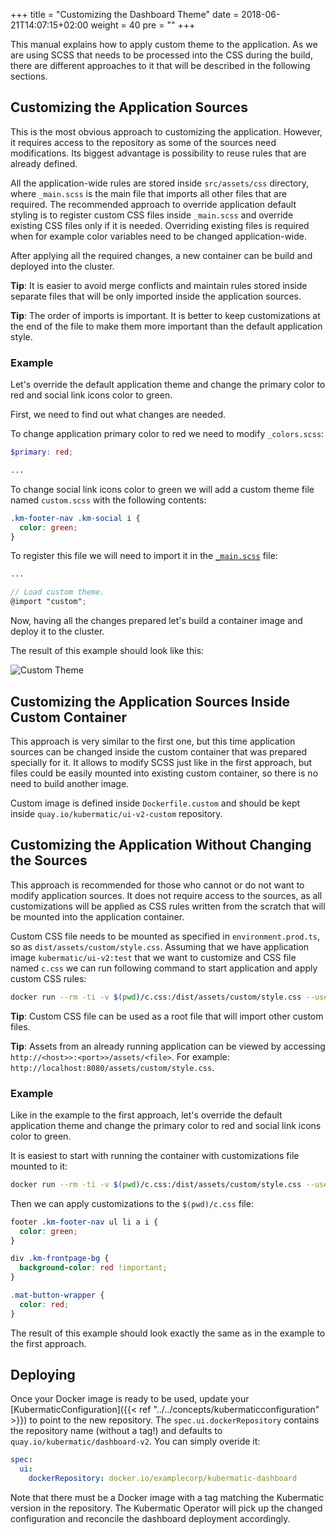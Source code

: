 +++
title = "Customizing the Dashboard Theme"
date = 2018-06-21T14:07:15+02:00
weight = 40
pre = "<b></b>"
+++

This manual explains how to apply custom theme to the application. As we are using SCSS that needs to be processed into
the CSS during the build, there are different approaches to it that will be described in the following sections.

## Customizing the Application Sources

This is the most obvious approach to customizing the application. However, it requires access to the repository as some
of the sources need modifications. Its biggest advantage is possibility to reuse rules that are already defined.

All the application-wide rules are stored inside `src/assets/css` directory, where `_main.scss` is the main file that
imports all other files that are required. The recommended approach to override application default styling is to
register custom CSS files inside `_main.scss` and override existing CSS files only if it is needed. Overriding existing
files is required when for example color variables need to be changed application-wide.

After applying all the required changes, a new container can be build and deployed into the cluster.

**Tip**: It is easier to avoid merge conflicts and maintain rules stored inside separate files that will be only
imported inside the application sources.

**Tip**: The order of imports is important. It is better to keep customizations at the end of the file to make them
more important than the default application style.

### Example

Let's override the default application theme and change the primary color to red and social link icons color to green.

First, we need to find out what changes are needed.

To change application primary color to red we need to modify `_colors.scss`:

```scss
$primary: red;

...
```

To change social link icons color to green we will add a custom theme file named `custom.scss` with the following
contents:

```scss
.km-footer-nav .km-social i {
  color: green;
}
```

To register this file we will need to import it in the [`_main.scss`](../assets/customizing/_main.scss) file:

```scss
...

// Load custom theme.
@import "custom";
```

Now, having all the changes prepared let's build a container image and deploy it to the cluster.

The result of this example should look like this:

![Custom Theme](/img/advanced/custom_ui/result.png)

## Customizing the Application Sources Inside Custom Container

This approach is very similar to the first one, but this time application sources can be changed inside the custom
container that was prepared specially for it. It allows to modify SCSS just like in the first approach, but files could
be easily mounted into existing custom container, so there is no need to build another image.

Custom image is defined inside `Dockerfile.custom` and should be kept inside `quay.io/kubermatic/ui-v2-custom`
repository.

## Customizing the Application Without Changing the Sources

This approach is recommended for those who cannot or do not want to modify application sources. It does not require
access to the sources, as all customizations will be applied as CSS rules written from the scratch that will be mounted
into the application container.

Custom CSS file needs to be mounted as specified in `environment.prod.ts`, so as `dist/assets/custom/style.css`.
Assuming that we have application image `kubermatic/ui-v2:test` that we want to customize and CSS file named `c.css`
we can run following command to start application and apply custom CSS rules:

```bash
docker run --rm -ti -v $(pwd)/c.css:/dist/assets/custom/style.css --user=$(id -u) -p 8080:8080 kubermatic/ui-v2:test
```

**Tip**: Custom CSS file can be used as a root file that will import other custom files.

**Tip**: Assets from an already running application can be viewed by accessing `http://<host>>:<port>>/assets/<file>`.
For example: `http://localhost:8080/assets/custom/style.css`.

### Example

Like in the example to the first approach, let's override the default application theme and change the primary color to
red and social link icons color to green.

It is easiest to start with running the container with customizations file mounted to it:

```bash
docker run --rm -ti -v $(pwd)/c.css:/dist/assets/custom/style.css --user=$(id -u) -p 8080:8080 kubermatic/ui-v2:test
```

Then we can apply customizations to the `$(pwd)/c.css` file:

```css
footer .km-footer-nav ul li a i {
  color: green;
}

div .km-frontpage-bg {
  background-color: red !important;
}

.mat-button-wrapper {
  color: red;
}
```

The result of this example should look exactly the same as in the example to the first approach.

## Deploying

Once your Docker image is ready to be used, update your
[KubermaticConfiguration]({{< ref "../../concepts/kubermaticconfiguration" >}}) to point to the new repository.
The `spec.ui.dockerRepository` contains the repository name (without a tag!) and defaults to
`quay.io/kubermatic/dashboard-v2`. You can simply overide it:

```yaml
spec:
  ui:
    dockerRepository: docker.io/examplecorp/kubermatic-dashboard
```

Note that there must be a Docker image with a tag matching the Kubermatic version in the repository.
The Kubermatic Operator will pick up the changed configuration and reconcile the dashboard
deployment accordingly.
